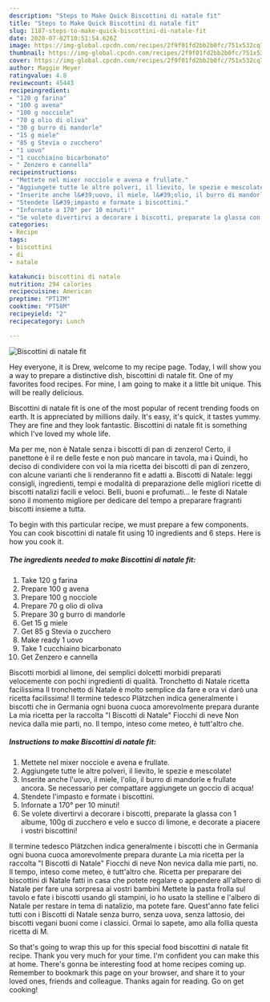 ```yaml
---
description: "Steps to Make Quick Biscottini di natale fit"
title: "Steps to Make Quick Biscottini di natale fit"
slug: 1187-steps-to-make-quick-biscottini-di-natale-fit
date: 2020-07-02T10:51:54.626Z
image: https://img-global.cpcdn.com/recipes/2f9f01fd2bb2b0fc/751x532cq70/biscottini-di-natale-fit-recipe-main-photo.jpg
thumbnail: https://img-global.cpcdn.com/recipes/2f9f01fd2bb2b0fc/751x532cq70/biscottini-di-natale-fit-recipe-main-photo.jpg
cover: https://img-global.cpcdn.com/recipes/2f9f01fd2bb2b0fc/751x532cq70/biscottini-di-natale-fit-recipe-main-photo.jpg
author: Maggie Meyer
ratingvalue: 4.8
reviewcount: 45443
recipeingredient:
- "120 g farina"
- "100 g avena"
- "100 g nocciole"
- "70 g olio di oliva"
- "30 g burro di mandorle"
- "15 g miele"
- "85 g Stevia o zucchero"
- "1 uovo"
- "1 cucchiaino bicarbonato"
- " Zenzero e cannella"
recipeinstructions:
- "Mettete nel mixer nocciole e avena e frullate."
- "Aggiungete tutte le altre polveri, il lievito, le spezie e mescolate!"
- "Inserite anche l&#39;uovo, il miele, l&#39;olio, il burro di mandorle e frullate ancora. Se necessario per compattare aggiungete un goccio di acqua!"
- "Stendete l&#39;impasto e formate i biscottini."
- "Infornate a 170° per 10 minuti!"
- "Se volete divertirvi a decorare i biscotti, preparate la glassa con 1 albume, 100g di zucchero e velo e succo di limone, e decorate a piacere i vostri biscottini!"
categories:
- Recipe
tags:
- biscottini
- di
- natale

katakunci: biscottini di natale 
nutrition: 294 calories
recipecuisine: American
preptime: "PT17M"
cooktime: "PT58M"
recipeyield: "2"
recipecategory: Lunch

---
```



![Biscottini di natale fit](https://img-global.cpcdn.com/recipes/2f9f01fd2bb2b0fc/751x532cq70/biscottini-di-natale-fit-recipe-main-photo.jpg)

Hey everyone, it is Drew, welcome to my recipe page. Today, I will show you a way to prepare a distinctive dish, biscottini di natale fit. One of my favorites food recipes. For mine, I am going to make it a little bit unique. This will be really delicious.

Biscottini di natale fit is one of the most popular of recent trending foods on earth. It is appreciated by millions daily. It's easy, it's quick, it tastes yummy. They are fine and they look fantastic. Biscottini di natale fit is something which I've loved my whole life.

Ma per me, non è Natale senza i biscotti di pan di zenzero! Certo, il panettone è il re delle feste e non può mancare in tavola, ma i Quindi, ho deciso di condividere con voi la mia ricetta dei biscotti di pan di zenzero, con alcune varianti che li renderanno fit e adatti a. Biscotti di Natale: leggi consigli, ingredienti, tempi e modalità di preparazione delle migliori ricette di biscotti natalizi facili e veloci. Belli, buoni e profumati… le feste di Natale sono il momento migliore per dedicare del tempo a preparare fragranti biscotti insieme a tutta.


To begin with this particular recipe, we must prepare a few components. You can cook biscottini di natale fit using 10 ingredients and 6 steps. Here is how you cook it.

<!--inarticleads1-->

##### The ingredients needed to make Biscottini di natale fit:

1. Take 120 g farina
1. Prepare 100 g avena
1. Prepare 100 g nocciole
1. Prepare 70 g olio di oliva
1. Prepare 30 g burro di mandorle
1. Get 15 g miele
1. Get 85 g Stevia o zucchero
1. Make ready 1 uovo
1. Take 1 cucchiaino bicarbonato
1. Get  Zenzero e cannella


Biscotti morbidi al limone, dei semplici dolcetti morbidi preparati velocemente con pochi ingredienti di qualità. Tronchetto di Natale ricetta facilissima Il tronchetto di Natale è molto semplice da fare e ora vi darò una ricetta facilissima! Il termine tedesco Plätzchen indica generalmente i biscotti che in Germania ogni buona cuoca amorevolmente prepara durante La mia ricetta per la raccolta &#34;I Biscotti di Natale&#34; Fiocchi di neve Non nevica dalla mie parti, no. Il tempo, inteso come meteo, è tutt&#39;altro che. 

<!--inarticleads2-->

##### Instructions to make Biscottini di natale fit:

1. Mettete nel mixer nocciole e avena e frullate.
1. Aggiungete tutte le altre polveri, il lievito, le spezie e mescolate!
1. Inserite anche l&#39;uovo, il miele, l&#39;olio, il burro di mandorle e frullate ancora. Se necessario per compattare aggiungete un goccio di acqua!
1. Stendete l&#39;impasto e formate i biscottini.
1. Infornate a 170° per 10 minuti!
1. Se volete divertirvi a decorare i biscotti, preparate la glassa con 1 albume, 100g di zucchero e velo e succo di limone, e decorate a piacere i vostri biscottini!


Il termine tedesco Plätzchen indica generalmente i biscotti che in Germania ogni buona cuoca amorevolmente prepara durante La mia ricetta per la raccolta &#34;I Biscotti di Natale&#34; Fiocchi di neve Non nevica dalla mie parti, no. Il tempo, inteso come meteo, è tutt&#39;altro che. Ricetta per preparare dei biscottini di Natale fatti in casa che potete regalare o appendere all&#39;albero di Natale per fare una sorpresa ai vostri bambini Mettete la pasta frolla sul tavolo e fate i biscotti usando gli stampini, io ho usato la stelline e l&#39;albero di Natale per restare in tema di natalizio, ma potete fare. Quest&#39;anno fate felici tutti con i Biscotti di Natale senza burro, senza uova, senza lattosio, dei biscotti vegani buoni come i classici. Ormai lo sapete, amo alla follia questa ricetta di M. 

So that's going to wrap this up for this special food biscottini di natale fit recipe. Thank you very much for your time. I'm confident you can make this at home. There's gonna be interesting food at home recipes coming up. Remember to bookmark this page on your browser, and share it to your loved ones, friends and colleague. Thanks again for reading. Go on get cooking!
